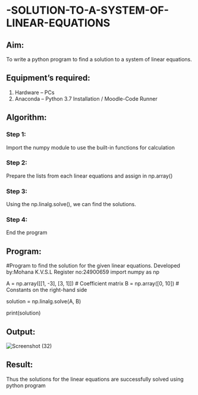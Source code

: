 # -SOLUTION-TO-A-SYSTEM-OF-LINEAR-EQUATIONS
## Aim:
To write a python program to find a solution to a system of linear equations.
## Equipment’s required:
1. 	Hardware – PCs
2. 	Anaconda – Python 3.7 Installation / Moodle-Code Runner
## Algorithm:
### Step 1: 
Import the numpy module to use the built-in functions for calculation
### Step 2: 
Prepare the lists from each linear equations and assign in np.array()
### Step 3: 
Using the np.linalg.solve(), we can find the solutions.
### Step 4: 
End the program
## Program:
#Program to find the solution for the given linear equations.
Developed by:Mohana K.V.S.L
Register no:24900659
import numpy as np

A = np.array([[1, -3], [3, 1]])  # Coefficient matrix
B = np.array([0, 10])  # Constants on the right-hand side

solution = np.linalg.solve(A, B)

print(solution)




## Output:
![Screenshot (32)](https://github.com/user-attachments/assets/57a4a52a-3676-41b2-8d41-578d15f30073)

## Result: 
Thus the solutions for the linear equations are successfully solved using python program

